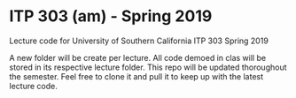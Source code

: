 # ITP 303 (am) - Spring 2019
Lecture code for University of Southern California ITP 303 Spring 2019

A new folder will be create per lecture. All code demoed in clas will be stored in its respective lecture folder. 
This repo will be updated thoroughout the semester. Feel free to clone it and pull it to keep up with the latest lecture code.
